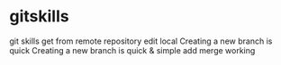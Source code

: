 # gitskills
git skills
get from remote repository 
edit local
Creating a new branch is quick
Creating a new branch is quick & simple
add merge
working
